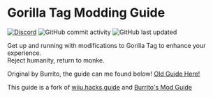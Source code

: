 # Gorilla Tag Modding Guide

[![Discord](https://img.shields.io/discord/810644499763691540)](https://discord.gg/b2MhDBAzTv) ![GitHub commit activity](https://img.shields.io/github/commit-activity/m/gorillatagmodguide/GorillaTag-Modding-Guide-2025) ![GitHub last updated](https://img.shields.io/github/last-commit/gorillatagmodguide/GorillaTag-Modding-Guide-2025)

Get up and running with modifications to Gorilla Tag to enhance your experience.  
Reject humanity, return to monke.

Original by Burrito, the guide can me found below!
[Old Guide Here!](https://gorillatagmodding.burrito.software)

This guide is a fork of [wiiu.hacks.guide](https://wiiu.hacks.guide) and [Burrito's Mod Guide](https://gorillatagmodding.burrito.software)



